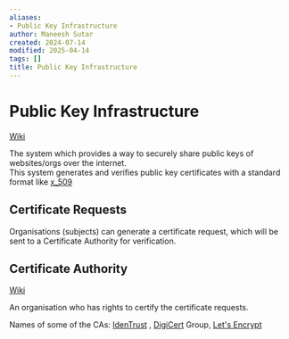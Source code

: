 ```yaml
---
aliases:
- Public Key Infrastructure
author: Maneesh Sutar
created: 2024-07-14
modified: 2025-04-14
tags: []
title: Public Key Infrastructure
---
```


# Public Key Infrastructure

[Wiki](https://en.wikipedia.org/wiki/Public_key_infrastructure)

The system which provides a way to securely share public keys of websites/orgs over the internet.  
This system generates and verifies public key certificates with a standard format like [x_509](x_509.md)

## Certificate Requests

Organisations (subjects) can generate a certificate request, which will be sent to a Certificate Authority for verification.

## Certificate Authority

[Wiki](https://en.wikipedia.org/wiki/Certificate_authority#)

An organisation who has rights to certify the certificate requests.

Names of some of the CAs: [IdenTrust](https://en.wikipedia.org/wiki/IdenTrust "IdenTrust") , [DigiCert](https://en.wikipedia.org/wiki/DigiCert "DigiCert") Group, [Let's Encrypt](https://en.wikipedia.org/wiki/Let%27s_Encrypt)
